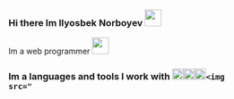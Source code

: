 ### Hi there Im Ilyosbek Norboyev  <img src="https://media3.giphy.com/media/gM5qFksULw54NMWyry/giphy.gif?cid=ecf05e47gmk8n881m8msqwyxze9tzhmvg3ey7zds2lhz2ud9&rid=giphy.gif&ct=s" width="30px"> 
Im a web programmer <img src="https://e7.pngegg.com/pngimages/973/940/png-clipart-laptop-computer-icons-user-programmer-laptop-electronics-computer.png" width="30px">
### Im a languages and tools I work with <code><img src="https://i.pinimg.com/736x/7a/da/5d/7ada5ddd0d9b2e247a7a41382d4e7a05.jpg" width="20px"></code><code><img src="https://alothemes.com/pub/media/magefan_blog/css-2189148_1280_01_1.jpg" width="20px"></code><code><img src="https://www.pngkey.com/png/detail/550-5509803_js-logo-javascript-logo-circle-png.png" width="20px"></code><code><img src="<code>
